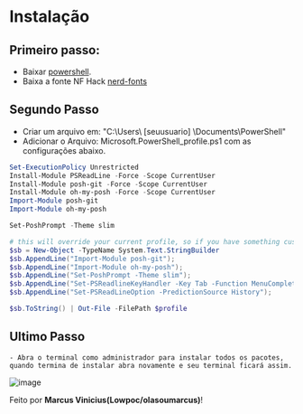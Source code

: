 # Instalação

## Primeiro passo:
 - Baixar [powershell](https://docs.microsoft.com/pt-br/powershell/scripting/whats-new/what-s-new-in-powershell-70?view=powershell-7.1).
 - Baixa a fonte NF Hack [nerd-fonts](https://github.com/ryanoasis/nerd-fonts/blob/master/patched-fonts/Hack/Regular/complete/Hack%20Regular%20Nerd%20Font%20Complete%20Mono%20Windows%20Compatible.ttf)

## Segundo Passo
   - Criar um arquivo em: "C:\Users\ [seuusuario] \Documents\PowerShell"
   - Adicionar o Arquivo: Microsoft.PowerShell_profile.ps1 com as configurações abaixo.
```powershell
Set-ExecutionPolicy Unrestricted
Install-Module PSReadLine -Force -Scope CurrentUser
Install-Module posh-git -Force -Scope CurrentUser
Install-Module oh-my-posh -Force -Scope CurrentUser
Import-Module posh-git
Import-Module oh-my-posh

Set-PoshPrompt -Theme slim

# this will override your current profile, so if you have something custom, do not execute it.
$sb = New-Object -TypeName System.Text.StringBuilder
$sb.AppendLine("Import-Module posh-git");
$sb.AppendLine("Import-Module oh-my-posh");
$sb.AppendLine("Set-PoshPrompt -Theme slim");
$sb.AppendLine("Set-PSReadlineKeyHandler -Key Tab -Function MenuComplete");
$sb.AppendLine("Set-PSReadLineOption -PredictionSource History");

$sb.ToString() | Out-File -FilePath $profile
```

## Ultimo Passo
    - Abra o terminal como administrador para instalar todos os pacotes, quando termina de instalar abra novamente e seu terminal ficará assim.
![image](https://ohmyposh.dev/assets/images/agnoster-2554ec80c8f34ce54a7dac6c1a2f111a.png)



Feito por **Marcus Vinicius(Lowpoc/olasoumarcus)**!
